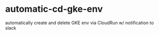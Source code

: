 # automatic-cd-gke-env
automatically create and delete GKE env via CloudRun w/ notification to slack

